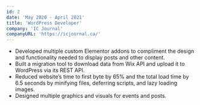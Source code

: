 ```yaml
---
id: 2
date: 'May 2020 - April 2021'
title: 'WordPress Developer'
company: 'IC Journal'
companyURL: 'https://icjournal.ca/'
---
```


- Developed multiple custom Elementor addons to compliment the design and functionality needed to display posts and other content.
- Built a migration tool to download data from Wix API and upload it to WordPress via its REST API.
- Reduced website’s time to first byte by 65% and the total load time by 6.5 seconds by minifying files, deferring scripts, and lazy loading images.
- Designed multiple graphics and visuals for events and posts.
